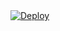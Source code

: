 <a href="https://dashboard.heroku.com/new?template=https://github.com/quanpmk51i4/timcongty/" target="_blank">
  <img src="https://www.herokucdn.com/deploy/button.svg" alt="Deploy">
</a>
